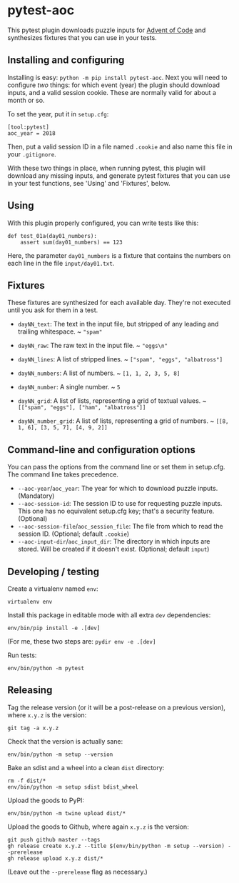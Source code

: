 # pytest-aoc

This pytest plugin downloads puzzle inputs for [Advent of Code][1] and
synthesizes fixtures that you can use in your tests.

[1]: https://adventofcode.com/

## Installing and configuring

Installing is easy: `python -m pip install pytest-aoc`. Next you will need to configure
_two_ things: for which event (year) the plugin should download inputs, and a
valid session cookie. These are normally valid for about a month or so.

To set the year, put it in `setup.cfg`:

    [tool:pytest]
    aoc_year = 2018

Then, put a valid session ID in a file named `.cookie` and also name this file
in your `.gitignore`.

With these two things in place, when running pytest, this plugin will download
any missing inputs, and generate pytest fixtures that you can use in your test
functions, see 'Using' and 'Fixtures', below.

## Using

With this plugin properly configured, you can write tests like this:

    def test_01a(day01_numbers):
        assert sum(day01_numbers) == 123

Here, the parameter `day01_numbers` is a fixture that contains the numbers on
each line in the file `input/day01.txt`.

## Fixtures

These fixtures are synthesized for each available day. They're not executed
until you ask for them in a test.

- `dayNN_text`: The text in the input file, but stripped of any leading and trailing whitespace.
  ~ `"spam"`

- `dayNN_raw`: The raw text in the input file.
  ~ `"eggs\n"`

- `dayNN_lines`: A list of stripped lines.
  ~ `["spam", "eggs", "albatross"]`

- `dayNN_numbers`: A list of numbers.
  ~ `[1, 1, 2, 3, 5, 8]`

- `dayNN_number`: A single number.
  ~ `5`

- `dayNN_grid`: A list of lists, representing a grid of textual values.
  ~ `[["spam", "eggs"], ["ham", "albatross"]]`

- `dayNN_number_grid`: A list of lists, representing a grid of numbers.
  ~ `[[8, 1, 6], [3, 5, 7], [4, 9, 2]]`

## Command-line and configuration options

You can pass the options from the command line or set them in setup.cfg. The
command line takes precedence.

- `--aoc-year`/`aoc_year`: The year for which to download puzzle inputs.
  (Mandatory)
- `--aoc-session-id`: The session ID to use for requesting puzzle inputs. This
  one has no equivalent setup.cfg key; that's a security feature. (Optional)
- `--aoc-session-file`/`aoc_session_file`: The file from which to read the
  session ID. (Optional; default `.cookie`)
- `--aoc-input-dir`/`aoc_input_dir`: The directory in which inputs are stored.
  Will be created if it doesn't exist. (Optional; default `input`)

## Developing / testing

Create a virtualenv named `env`:

    virtualenv env

Install this package in editable mode with all extra `dev` dependencies:

    env/bin/pip install -e .[dev]

(For me, these two steps are: `pydir env -e .[dev]`

Run tests:

    env/bin/python -m pytest

## Releasing

Tag the release version (or it will be a post-release on a previous version),
where `x.y.z` is the version:

    git tag -a x.y.z

Check that the version is actually sane:

    env/bin/python -m setup --version

Bake an sdist and a wheel into a clean `dist` directory:

    rm -f dist/*
    env/bin/python -m setup sdist bdist_wheel

Upload the goods to PyPI:

    env/bin/python -m twine upload dist/*

Upload the goods to Github, where again `x.y.z` is the version:

    git push github master --tags
    gh release create x.y.z --title $(env/bin/python -m setup --version) --prerelease
    gh release upload x.y.z dist/*

(Leave out the `--prerelease` flag as necessary.)
